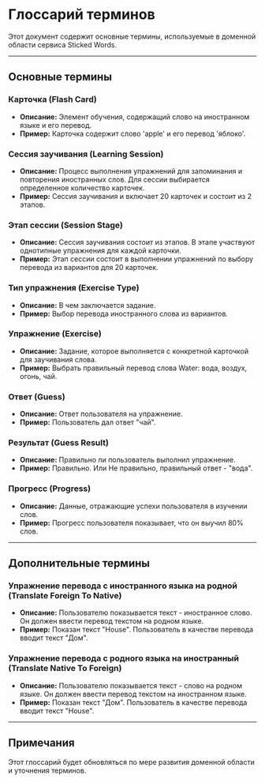 # Глоссарий терминов

Этот документ содержит основные термины, используемые в доменной области сервиса Sticked Words.

---

## Основные термины

### Карточка (Flash Card)
- **Описание:** Элемент обучения, содержащий слово на иностранном языке и его перевод.
- **Пример:** Карточка содержит слово 'apple' и его перевод 'яблоко'.

### Сессия заучивания (Learning Session)
- **Описание:** Процесс выполнения упражнений для запоминания и повторения иностранных слов. Для сессии выбирается определенное количество карточек.
- **Пример:** Сессия заучивания и включает 20 карточек и состоит из 2 этапов.

### Этап сессии (Session Stage)
- **Описание:** Сессия заучивания состоит из этапов. В этапе участвуют однотипные упражнения для каждой карточки.
- **Пример:** Этап сессии состоит в выполнении упражнений по выбору перевода из вариантов для 20 карточек.

### Тип упражнения (Exercise Type)
- **Описание:** В чем заключается задание.
- **Пример:** Выбор перевода иностранного слова из вариантов.

### Упражнение (Exercise)
- **Описание:** Задание, которое выполняется с конкретной карточкой для заучивания слова. 
- **Пример:** Выбрать правильный перевод слова Water: вода, воздух, огонь, чай.

### Ответ (Guess)
- **Описание:** Ответ пользователя на упражнение. 
- **Пример:** Пользователь дал ответ "чай".

### Результат (Guess Result)
- **Описание:** Правильно ли пользователь выполнил упражнение. 
- **Пример:** Правильно. Или Не правильно, правильный ответ - "вода".

### Прогресс (Progress)
- **Описание:** Данные, отражающие успехи пользователя в изучении слов.
- **Пример:** Прогресс пользователя показывает, что он выучил 80% слов.

---

## Дополнительные термины

### Упражнение перевода с иностранного языка на родной (Translate Foreign To Native)
- **Описание:** Пользователю показывается текст - иностранное слово. Он должен ввести перевод текстом на родном языке.
- **Пример:** Показан текст "House". Пользователь в качестве перевода вводит текст "Дом".

### Упражнение перевода с родного языка на иностранный (Translate Native To Foreign)
- **Описание:** Пользователю показывается текст - слово на родном языке. Он должен ввести перевод текстом на иностранном языке.
- **Пример:** Показан текст "Дом". Пользователь в качестве перевода вводит текст "House".


---

## Примечания
Этот глоссарий будет обновляться по мере развития доменной области и уточнения терминов.